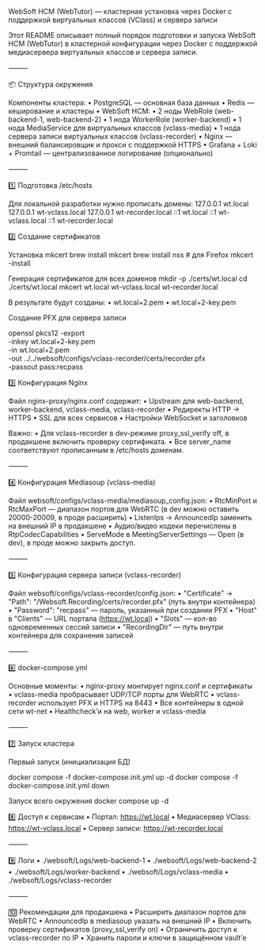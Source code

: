 WebSoft HCM (WebTutor) — кластерная установка через Docker с поддержкой виртуальных классов (VClass) и сервера записи

Этот README описывает полный порядок подготовки и запуска WebSoft HCM (WebTutor) в кластерной конфигурации через Docker с поддержкой медиасервера виртуальных классов и сервера записи.

⸻

📦 Структура окружения

Компоненты кластера:
	•	PostgreSQL — основная база данных
	•	Redis — кеширование и кластеры
	•	WebSoft HCM:
	•	2 ноды WebRole (web-backend-1, web-backend-2)
	•	1 нода WorkerRole (worker-backend)
	•	1 нода MediaService для виртуальных классов (vclass-media)
	•	1 нода сервера записи виртуальных классов (vclass-recorder)
	•	Nginx — внешний балансировщик и прокси с поддержкой HTTPS
	•	Grafana + Loki + Promtail — централизованное логирование (опционально)

⸻

1️⃣ Подготовка /etc/hosts

Для локальной разработки нужно прописать домены:
127.0.0.1 wt.local
127.0.0.1 wt-vclass.local
127.0.0.1 wt-recorder.local
::1 wt.local
::1 wt-vclass.local
::1 wt-recorder.local

2️⃣ Создание сертификатов

Установка mkcert
brew install mkcert
brew install nss # для Firefox
mkcert -install

Генерация сертификатов для всех доменов
mkdir -p ./certs/wt.local
cd ./certs/wt.local
mkcert wt.local wt-vclass.local wt-recorder.local

В результате будут созданы:
	•	wt.local+2.pem
	•	wt.local+2-key.pem

Создание PFX для сервера записи

openssl pkcs12 -export \
  -inkey wt.local+2-key.pem \
  -in wt.local+2.pem \
  -out ../../websoft/configs/vclass-recorder/certs/recorder.pfx \
  -passout pass:recpass

  3️⃣ Конфигурация Nginx

Файл nginx-proxy/nginx.conf содержит:
	•	Upstream для web-backend, worker-backend, vclass-media, vclass-recorder
	•	Редиректы HTTP → HTTPS
	•	SSL для всех сервисов
	•	Настройки WebSocket и заголовков

Важно:
	•	Для vclass-recorder в dev-режиме proxy_ssl_verify off, в продакшене включить проверку сертификата.
	•	Все server_name соответствуют прописанным в /etc/hosts доменам.

⸻

4️⃣ Конфигурация Mediasoup (vclass-media)

Файл websoft/configs/vclass-media/mediasoup_config.json:
	•	RtcMinPort и RtcMaxPort — диапазон портов для WebRTC (в dev можно оставить 20000-20009, в проде расширить)
	•	ListenIps → AnnouncedIp заменить на внешний IP в продакшене
	•	Аудио/видео кодеки перечислены в RtpCodecCapabilities
	•	ServeMode в MeetingServerSettings — Open (в dev), в проде можно закрыть доступ.

⸻

5️⃣ Конфигурация сервера записи (vclass-recorder)

Файл websoft/configs/vclass-recorder/config.json:
	•	"Certificate" → "Path": "/Websoft.Recording/certs/recorder.pfx" (путь внутри контейнера)
	•	"Password": "recpass" — пароль, указанный при создании PFX
	•	"Host" в "Clients" — URL портала (https://wt.local)
	•	"Slots" — кол-во одновременных сессий записи
	•	"RecordingDir" — путь внутри контейнера для сохранения записей

⸻

6️⃣ docker-compose.yml

Основные моменты:
	•	nginx-proxy монтирует nginx.conf и сертификаты
	•	vclass-media пробрасывает UDP/TCP порты для WebRTC
	•	vclass-recorder использует PFX и HTTPS на 8443
	•	Все контейнеры в одной сети wt-net
	•	Healthcheck’и на web, worker и vclass-media

⸻

7️⃣ Запуск кластера

Первый запуск (инициализация БД)

docker compose -f docker-compose.init.yml up -d
docker compose -f docker-compose.init.yml down

Запуск всего окружения
docker compose up -d

8️⃣ Доступ к сервисам
	•	Портал: https://wt.local
	•	Медиасервер VClass: https://wt-vclass.local
	•	Сервер записи: https://wt-recorder.local

⸻

9️⃣ Логи
	•	./websoft/Logs/web-backend-1
	•	./websoft/Logs/web-backend-2
	•	./websoft/Logs/worker-backend
	•	./websoft/Logs/vclass-media
	•	./websoft/Logs/vclass-recorder

⸻

🔟 Рекомендации для продакшена
	•	Расширить диапазон портов для WebRTC
	•	AnnouncedIp в mediasoup указать на внешний IP
	•	Включить проверку сертификатов (proxy_ssl_verify on)
	•	Ограничить доступ к vclass-recorder по IP
	•	Хранить пароли и ключи в защищённом vault’е